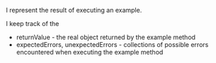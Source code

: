 I represent the result of executing an example.

I keep track of the
- returnValue - the real object returned by the example method
- expectedErrors, unexpectedErrors - collections of possible errors encountered when executing the example method